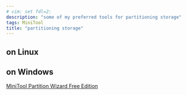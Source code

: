 ```yaml
---
# vim: set fdl=2:
description: "some of my preferred tools for partitioning storage"
tags: MiniTool
title: "partitioning storage"
---
```


## on Linux

## on Windows
[MiniTool Partition Wizard Free Edition](http://partitionwizard.com/free-partition-manager.html)

